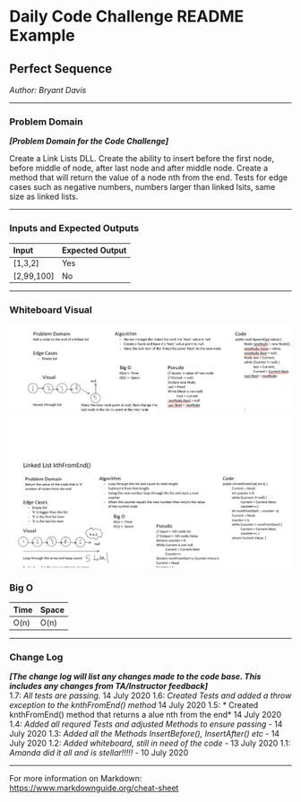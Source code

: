# Daily Code Challenge README Example

## Perfect Sequence
*Author: Bryant Davis*


---

### Problem Domain
***[Problem Domain for the Code Challenge]***

Create a Link Lists DLL.
Create the ability to insert before the first node, before middle of node, after last node and after middle node.
Create a method that will return the value of a node nth from the end.
Tests for edge cases such as negative numbers, numbers larger than linked lsits, same size as linked lists.

---

### Inputs and Expected Outputs

| Input | Expected Output |
| :----------- | :----------- |
| [1,3,2] | Yes |
| [2,99,100] | No |


---
### Whiteboard Visual
![Whiteboard](whiteboard.jpg)
![Whiteboard](day2whiteboard.jpg)


### Big O


| Time | Space |
| :----------- | :----------- |
| O(n) | O(n) |

---

### Change Log
***[The change log will list any changes made to the code base. This includes any changes from TA/Instructor feedback]***  
1.7: *All tests are passing.* 14 July 2020
1.6: *Created Tests and added a throw exception to the knthFromEnd() method* 14 July 2020
1.5: * Created knthFromEnd() method that returns a alue nth from the end* 14 July 2020
1.4: *Added all requred Tests and adjusted Methods to ensure passing* - 14 July 2020
1.3: *Added all the Methods InsertBefore(), InsertAfter() etc* - 14 July 2020
1.2: *Added whiteboard, still in need of the code* - 13 July 2020
1.1: *Amanda did it all and is stellar!!!!!* - 10 July 2020  

---

For more information on Markdown: https://www.markdownguide.org/cheat-sheet

